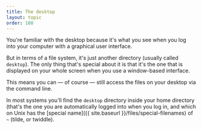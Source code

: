 ```yaml
---
title: The desktop
layout: topic
order: 108
---
```


You're familiar with the desktop because it's what you see when you log into
your computer with a graphical user interface. 

But in terms of a file system, it's just another directory (usually called
`desktop`). The only thing that's special about it is that it's the one
that is displayed on your whole screen when you use a window-based interface.

This means you can — of course — still access the files on your desktop via
the command line.

In most systems you'll find the `desktop` directory inside your home directory
(that's the one you are automatically logged into when you log in, and which
on Unix has the [special name]({{ site.baseurl }}/files/special-filenames) of
`~` (tilde, or twiddle).
